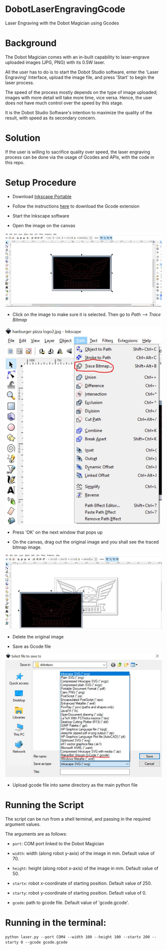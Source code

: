 # DobotLaserEngravingGcode
Laser Engraving with the Dobot Magician using Gcodes


# Background
The Dobot Magician comes with an in-built capability to laser-engrave uploaded images (JPG, PNG) with its 0.5W laser. 

All the user has to do is to start the Dobot Studio software, enter the 'Laser Engraving' Interface, upload the image file, and press 'Start' to begin the laser process.

The speed of the process mostly depends on the type of image uploaded; images with more detail will take more time, vice versa. Hence, the user does not have much control over the speed by this stage. 

It is the Dobot Studio Software's intention to maximize the quality of the result, with speed as its secondary concern. 

# Solution

If the user is willing to sacrifice quality over speed, the laser engraving process can be done via the usage of Gcodes and APIs, with the code in this repo.

# Setup Procedure
  * Download [Inkscape Portable](https://portableapps.com/apps/graphics_pictures/inkscape_portable)
  
  * Follow the instructions [here](https://github.com/martymcguire/inkscape-unicorn) to download the Gcode extension
  
  * Start the Inkscape software
  
  * Open the image on the canvas
  
  ![Inkscape](https://github.com/maxxytjr/DobotLaserEngravingGcode/blob/master/1.JPG)
  
  * Click on the image to make sure it is selected. Then go to *Path --> Trace Bitmap*
  
  ![Inkscape](https://github.com/maxxytjr/DobotLaserEngravingGcode/blob/master/2.JPG)
  
  * Press 'OK' on the next window that pops up
  
  * On the canvas, drag out the original image and you shall see the traced bitmap image.
  
  ![Inkscape](https://github.com/maxxytjr/DobotLaserEngravingGcode/blob/master/3.JPG)
  
  * Delete the original image
 
  * Save as Gcode file
  
  ![Inkscape](https://github.com/maxxytjr/DobotLaserEngravingGcode/blob/master/4.JPG)
  
  * Upload gcode file into same directory as the main python file
  
  
  
# Running the Script

The script can be run from a shell terminal, and passing in the required argument values. 

The arguments are as follows:
  * `port`: COM port linked to the Dobot Magician
  
  * `width`: width (along robot y-axis) of the image in mm. Default value of 70.
  
  * `height`: height (along robot x-axis) of the image in mm. Default value of 50.
  
  * `startx`: robot x-coordinate of starting position. Default value of 250.
  
  * `starty`: robot y-coordinate of starting position. Default value of 0.
  
  * `gcode`: path to gcode file. Default value of 'gcode.gcode'.
  
  
  
# Running in the terminal:

`python laser.py --port COM4 --width 100 --height 100 --startx 200 --starty 0 --gcode gcode.gcode`
